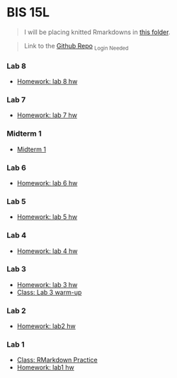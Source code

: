 # BIS 15L

> I will be placing knitted Rmarkdowns in [this folder](https://bis15.wb233.moe).

> Link to the [Github Repo](https://github.com/wangb24/BIS15W2023_bwang) <sub>Login Needed</sub>

### Lab 8

- [Homework: lab 8 hw](08/hw8.html)

### Lab 7

- [Homework: lab 7 hw](07/hw7.html)

### Midterm 1

- [Midterm 1](midterm/01/index.html)

### Lab 6

- [Homework: lab 6 hw](06/lab6_hw.html)

### Lab 5

- [Homework: lab 5 hw](05/lab5_hw.html)

### Lab 4

- [Homework: lab 4 hw](04/lab4_hw.html)

### Lab 3

- [Homework: lab 3 hw](03/lab3_hw.html)
- [Class: Lab 3 warm-up](03/warmup.html)

### Lab 2

- [Homework: lab2 hw](02/lab2_hw.html)

### Lab 1

- [Class: RMarkdown Practice](01/RMarkdown-Practice.html)
- [Homework: lab1 hw](01/lab1_hw.html)
